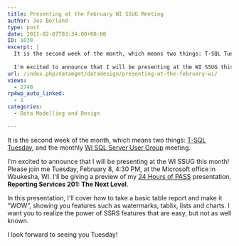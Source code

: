 ```yaml
---
title: Presenting at the February WI SSUG Meeting
author: Jes Borland
type: post
date: 2011-02-07T03:34:00+00:00
ID: 1030
excerpt: |
  It is the second week of the month, which means two things: T-SQL Tuesday, and the monthly WI SQL Server User Group meeting. 
  
  I'm excited to announce that I will be presenting at the WI SSUG this month! Please join me Tuesday, February 8, 4:30 PM, at&hellip;
url: /index.php/datamgmt/datadesign/presenting-at-the-february-wi/
views:
  - 2740
rp4wp_auto_linked:
  - 1
categories:
  - Data Modelling and Design

---
```

It is the second week of the month, which means two things: [T-SQL Tuesday][1], and the monthly [WI SQL Server User Group][2] meeting. 

I'm excited to announce that I will be presenting at the WI SSUG this month! Please join me Tuesday, February 8, 4:30 PM, at the Microsoft office in Waukesha, WI. I'll be giving a preview of my [24 Hours of PASS][3] presentation, **Reporting Services 201: The Next Level**. 

In this presentation, I'll cover how to take a basic table report and make it “WOW”, showing you features such as watermarks, tablix, lists and charts. I want you to realize the power of SSRS features that are easy, but not as well known. 

I look forward to seeing you Tuesday!

 [1]: http://sqlasylum.wordpress.com/2011/02/01/invitation-to-t-sql-tuesday-15-automation-in-sql-server/
 [2]: http://wisconsin.sqlpass.org/
 [3]: http://www.sqlpass.org/24hours/Spring2011/